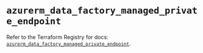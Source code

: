 # `azurerm_data_factory_managed_private_endpoint`

Refer to the Terraform Registry for docs: [`azurerm_data_factory_managed_private_endpoint`](https://registry.terraform.io/providers/hashicorp/azurerm/4.20.0/docs/resources/data_factory_managed_private_endpoint).
